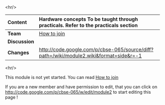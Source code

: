 

&lt;hr/&gt;



| **Content** | Hardware concepts To be taught through practicals. Refer to the practicals section |
|:------------|:-----------------------------------------------------------------------------------|
| **Team**    | [How to join](http://code.google.com/p/cbse-065/wiki/FAQ?ts=1263234362&updated=FAQ#How_to_Join_this_project)  |
| **Discussion** |                                                                                    |
| **Changes** | http://code.google.com/p/cbse-065/source/diff?path=/wiki/module2.wiki&format=side&r=-1 |



&lt;hr/&gt;






This module is not yet started. You can read [How to join](http://code.google.com/p/cbse-065/wiki/FAQ?ts=1263234362&updated=FAQ#How_to_Join_this_project)

If you are a new member and have permission to edit, that you can click on http://code.google.com/p/cbse-065/w/edit/module2 to start editing this page !